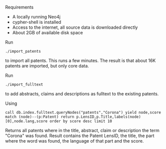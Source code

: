 Requirements

* A locally running Neo4j
* cypher-shell is installed
* Access to the internet, all source data is downloaded directly
* About 2GB of available disk space

Run

```
./import_patents
```

to import all patents. This runs a few minutes. The result is that about 16K patents are imported, but only core data.


Run

```
./import_fulltext
```

to add abstracts, claims and descriptions as fulltext to the existing patents.

Using

```
call db.index.fulltext.queryNodes("patents","Corona") yield node,score match (node)--(p:Patent) return p.LensID,p.Title,labels(node)[0],node.lang,score order by score desc limit 10
```

Returns all patents where in the title, abstract, claim or description the term "Corona" was found. Result contains the Patent LensID, the title, the part where the word was found, the language of that part and the score.
